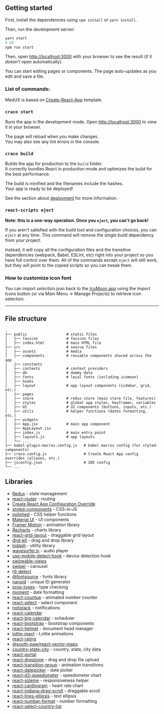 ## Getting started

First, install the dependencies using `npm install` or `yarn install`.

Then, run the development server:

```bash
yarn start
# OR
npm run start
```

Then, open [http://localhost:3000](http://localhost:3000) with your browser to see the result (if it doesn't open automatically).

You can start editing pages or components. The page auto-updates as you edit and save a file.

### List of commands:

MedUX is based on [Create-React-App](https://create-react-app.dev) template.

### `craco start`

Runs the app in the development mode.
Open [http://localhost:3000](http://localhost:3000) to view it in your browser.

The page will reload when you make changes.\
You may also see any lint errors in the console.

### `craco build`

Builds the app for production to the `build` folder.\
It correctly bundles React in production mode and optimizes the build for the best performance.

The build is minified and the filenames include the hashes.\
Your app is ready to be deployed!

See the section about [deployment](https://facebook.github.io/create-react-app/docs/deployment) for more information.

### `react-scripts eject`

**Note: this is a one-way operation. Once you `eject`, you can't go back!**

If you aren't satisfied with the build tool and configuration choices, you can `eject` at any time. This command will remove the single build dependency from your project.

Instead, it will copy all the configuration files and the transitive dependencies (webpack, Babel, ESLint, etc) right into your project so you have full control over them. All of the commands except `eject` will still work, but they will point to the copied scripts so you can tweak them.

### How to customize icon font

You can import *selection.json* back to the [IcoMoon app](https://icomoon.io/app) using the *Import Icons* button (or via Main Menu → Manage Projects) to retrieve icon selection.

------

## File structure

    .
    ├── public                  # static files
    │   ├── favicon             # favicon files
    │   ├── index.html          # main HTML file
    ├── src                     # source files
    │   ├── assets              # media
    │   ├── components          # reusable components shared across the app
    │   ├── constants           
    │   ├── contexts            # context providers
    │   ├── db                  # dummy data
    │   ├── fonts               # local fonts (including icomoon)
    │   ├── hooks               
    │   ├── layout              # app layout components (sidebar, grid, etc.)
    │   ├── pages               
    │   ├── store               # redux store (main store file, features)
    │   ├── styles              # global app styles, keyframes, variables
    │   ├── UI                  # UI components (buttons, inputs, etc.)
    │   ├── utils               # helper functions (dates formatting, etc.)
    │   ├── widgets             
    │   ├── App.jsx             # main app component
    │   ├── AppLayout.jsx       
    │   ├── index.js            # main entry point
    │   ├── layouts.js          # app layouts
    │   └── ...
    ├── babel-plugin-macros.config.js   # babel macros config (for styled-components)
    ├── craco.config.js                 # Create React App config overrides (aliases, etc.)
    ├── jsconfig.json                   # IDE config
    └── ...

## Libraries

- [Redux](https://redux.js.org/) - state management
- [react-router](https://reactrouter.com/) - routing
- [Create React App Configuration Override](https://github.com/dilanx/craco)
- [styled-components](https://styled-components.com/)  -  CSS-in-JS
- [polished](https://polished.js.org/) - CSS helper functions
- [Material UI](https://material-ui.com/) - UI components
- [Framer Motion](https://www.framer.com/motion/) - animation library
- [Recharts](http://recharts.org/en-US/) - charts library
- [react-grid-layout](https://github.com/react-grid-layout/react-grid-layout) - draggable grid layout
- [dnd-kit](https://dndkit.com/) - drag and drop library
- [lodash](https://lodash.com/) - utility library
- [wavesurfer.js](https://wavesurfer-js.org/) - audio player
- [use-mobile-detect-hook](https://github.com/haldarmahesh/use-mobile-detect-hook) - device detection hook
- [swipeable-views](https://react-swipeable-views.com/)
- [swiper](https://swiperjs.com/) - carousel
- [rtl-detect](https://github.com/shadiabuhilal/rtl-detect)
- [@fontsource](https://github.com/fontsource/fontsource) - fonts library
- [nanoid](https://github.com/ai/nanoid) - unique ID generator
- [prop-types](https://reactjs.org/docs/typechecking-with-proptypes.html) - type checking
- [moment](https://momentjs.com/) - date formatting
- [react-countup]() - animated number counter
- [react-select](https://react-select.com/home) - select component
- [notistack](https://iamhosseindhv.com/notistack) - notifications
- [react-calendar](https://projects.wojtekmaj.pl/react-calendar/)
- [react-big-calendar](https://projects.wojtekmaj.pl/react-calendar/) - scheduler
- [react-bootstrap](https://react-bootstrap.github.io/) - bootstrap components
- [react-helmet](https://github.com/nfl/react-helmet) - document head manager
- [lottie-react](https://lottiefiles.com) - Lottie animations
- [react-rating](https://github.com/dreyescat/react-rating)
- [@south-paw/react-vector-maps](https://react-vector-maps.netlify.app)
- [country-state-city](https://github.com/harpreetkhalsagtbit/country-state-city) - country, state, city data
- [react-portal](https://github.com/tajo/react-portal)
- [react-dropzone](https://react-dropzone.js.org/) - drag and drop file upload
- [react-transition-group](https://reactcommunity.org/react-transition-group/) - animation transitions
- [react-datepicker](https://reactdatepicker.com/) - date picker
- [react-d3-speedometer](https://palerdot.in/react-d3-speedometer/?path=/story/reactspeedometer--default-with-no-config) - speedometer chart
- [react-sizeme](https://github.com/ctrlplusb/react-sizeme) - responsiveness helper
- [react-cardiogram](https://github.com/dmitriy-kudelko/react-cardiogram) - heart rate chart
- [react-indiana-drag-scroll](https://norserium.github.io/react-indiana-drag-scroll/) - draggable scroll
- [react-lines-ellipsis](https://xiaody.github.io/react-lines-ellipsis/) - text ellipsis
- [react-number-format](https://github.com/s-yadav/react-number-format) - number formatting
- [react-select-country-list](https://github.com/Chun-Lin/react-select-country-list)
